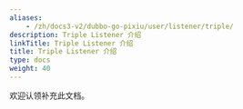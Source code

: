 ```yaml
---
aliases:
    - /zh/docs3-v2/dubbo-go-pixiu/user/listener/triple/
description: Triple Listener 介绍
linkTitle: Triple Listener 介绍
title: Triple Listener 介绍
type: docs
weight: 40
---
```



欢迎认领补充此文档。